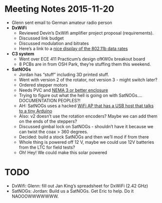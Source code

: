 # Meeting Notes 2015-11-20

- Glenn sent email to German amateur radio person
- **DxWiFi**
   - Reviewed Devin’s DxWifi amplifier project proposal (requirements).
   - Discussed link budget
   - Discussed modulation and bitrates
   - Here’s a link to a [nice display of the 802.11b data rates](http://www.cs.uccs.edu/~gsc/pub/master/pjfong/UCCS%20Project/Articles/IEEE%20802_11%20&%20IEEE%20802_11b.htm)
- **C3 system**
   - Went over ECE 411 Practicum’s design ofKW0x breakout board
   - 8 PCBs are in from OSH Park, they’re stuffing them this weekend.
- **SatNOGs**
   - Jordan has “stuff” including 3D printed stuff.
   - Went with version 2 of the rotator, not version 3 - might switch later?
   - Ordered stepper motors
   - Needs PVC and [NEMA 3 or better enclosure](https://en.wikipedia.org/wiki/NEMA_enclosure_types) 
   - Trying to figure out what the hell is going on with SatNOGs…. DOCUMENTATION PEOPLES?!
   - AH: SatNOGs uses a hacked [WiFi AP that has a USB host that talks to a tiny Arduino](https://d17kynu4zpq5hy.cloudfront.net/igi/satnogs/dHldjNYRI3bNjeMc.medium)
   - Also: v2 doesn’t use the rotation encoders? Maybe we can add them on the ends of the steppers?
   - Discussed gimbal lock on SatNOGs - shouldn’t have it because we can twist the coax > 360 degrees.
   - Decided: build a stock SatNOGs and then we’ll mod if from there
   - Whole thing is powered off 12 V, maybe we could use 12V batteries from the LTC for field tests?
   - Oh! Hey! We could make this solar powered

# TODO

- DxWifi: Glenn: fill out Jan King’s spreadsheet for DxWiFi (2.42 GHz)
- SatNOGs: Jordan: Build us a SatNOGs. Get Eric to help. Do it NAOOOWWWWWWW.

